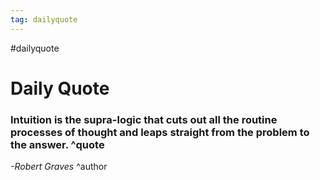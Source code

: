 ```yaml
---
tag: dailyquote
---
```


#dailyquote

# Daily Quote

### Intuition is the supra-logic that cuts out all the routine processes of thought and leaps straight from the problem to the answer. ^quote
*-Robert Graves* ^author
